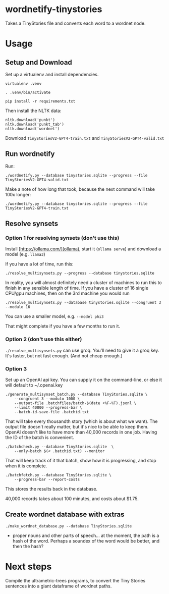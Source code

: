 # wordnetify-tinystories

Takes a TinyStories file and converts each word to a wordnet node.

# Usage

## Setup and Download

Set up a virtualenv and install dependencies.

`virtualenv .venv`

`. .venv/bin/activate`

`pip install -r requirements.txt`


Then install the NLTK data:

	nltk.download('punkt')
	nltk.download('punkt_tab')
	nltk.download('wordnet')

Download `TinyStoriesV2-GPT4-train.txt` and `TinyStoriesV2-GPT4-valid.txt`

## Run wordnetify 

Run:

`./wordnetify.py --database tinystories.sqlite --progress --file TinyStoriesV2-GPT4-valid.txt`

Make a note of how long that took, because the next command will take 100x longer:

`./wordnetify.py --database tinystories.sqlite --progress --file TinyStoriesV2-GPT4-train.txt`

## Resolve synsets

### Option 1 for resolving synsets (don't use this)

Install [https://ollama.com/](ollama), start it (`ollama serve`) and download a model (e.g. `llama3`)

If you have a lot of time, run this:

`./resolve_multisynsets.py --progress --database tinystories.sqlite`

In reality, you will almost definitely need a cluster of machines to run this to finish in any
sensible length of time. If you have a cluster of 16 single CPU/gpu machines, then on the 3rd machine
you would run

`./resolve_multisynsets.py --database tinystories.sqlite --congruent 3 --modulo 16`

You can use a smaller model, e.g. `--model phi3`

That might complete if you have a few months to run it.

### Option 2 (don't use this either)

`./resolve_multisynsets.py` can use groq. You'll need to give it a groq key.
It's faster, but not fast enough. (And not cheap enough.)

### Option 3

Set up an OpenAI api key. You can supply it on the command-line, or else it
will default to ~/.openai.key

	./generate_multisynset_batch.py --database TinyStories.sqlite \
		--congruent 3 --modulo 1000 \
		--output-file .batchfiles/batch-$(date +%F-%T).jsonl \
		--limit 40000 --progress-bar \
		--batch-id-save-file .batchid.txt
		
That will take every thousandth story (which is about what we want). The output
file doesn't really matter, but it's nice to be able to keep them. 
OpenAI doesn't like to have more than 40,000 records in one job. Having the
ID of the batch is convenient.

	./batchcheck.py --database TinyStories.sqlite  \
		--only-batch $(< .batchid.txt) --monitor
		
That will keep track of it that batch, show how it is progressing, and stop
when it is complete.

	./batchfetch.py --database TinyStories.sqlite \
		--progress-bar --report-costs

This stores the results back in the database.

40,000 records takes about 100 minutes, and costs about $1.75.

## Create wordnet database with extras

`./make_wordnet_database.py --database TinyStories.sqlite`

- proper nouns and other parts of speech... at the moment, the path is a hash of the word.
  Perhaps a soundex of the word would be better, and then the hash?


# Next steps

Compile the ultrametric-trees programs, to convert the Tiny Stories sentences
into a giant dataframe of wordnet paths.
